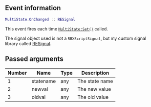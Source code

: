 ## Event information
```lua
MultiState.OnChanged :: RESignal
```

This event fires each time [``MultiState:Set()``](./func_Set.md) called.

The signal object used is not a ``RBXScriptSignal``, but my custom signal library called [RESignal](../../../RESignal/About.md).

## Passed arguments
| Number | Name      | Type | Description    |
| ------ | --------- | ---- | -------------- |
| 1      | statename | any  | The state name |
| 2      | newval    | any  | The new value  |
| 3      | oldval    | any  | The old value  |